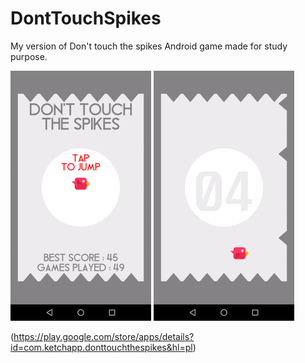 # DontTouchSpikes
My version of Don't touch the spikes Android game made for study purpose.

![](images/main_screen.jpg) ![](images/game_screen.jpg)

(https://play.google.com/store/apps/details?id=com.ketchapp.donttouchthespikes&hl=pl)
